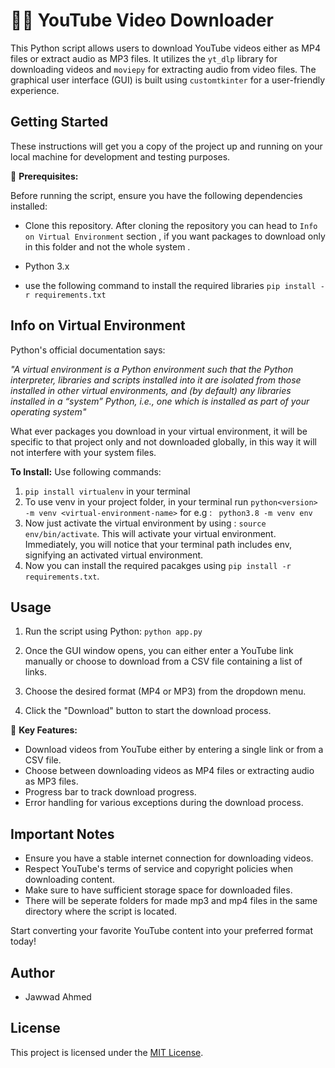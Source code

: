 
# 🎥🎵 YouTube Video Downloader

This Python script allows users to download YouTube videos either as MP4 files or extract audio as MP3 files. It utilizes the `yt_dlp` library for downloading videos and `moviepy` for extracting audio from video files. The graphical user interface (GUI) is built using `customtkinter` for a user-friendly experience.


## Getting Started

These instructions will get you a copy of the project up and running on your local machine for development and testing purposes.


   
🔧 **Prerequisites:**


Before running the script, ensure you have the following dependencies installed:

-  Clone this repository.
After cloning the repository you can head to `Info on Virtual Environment` section , if you want packages to download only in this folder and not the whole system . 

- Python 3.x
- use the following command to install the required libraries
```pip install -r requirements.txt```

## Info on Virtual Environment
Python's official documentation says:

_"A virtual environment is a Python environment such that the Python interpreter, libraries and scripts installed into it are isolated from those installed in other virtual environments, and (by default) any libraries installed in a “system” Python, i.e., one which is installed as part of your operating system"_

What ever packages you download in your virtual environment, it will be specific to that project only and not downloaded globally, in this way  it will not interfere with your system files. 

**To Install:** Use following commands:

1.  `pip install virtualenv` in your terminal
2. To use venv in your project folder, in your terminal run `python<version> -m venv <virtual-environment-name>`
   for e.g : ` python3.8 -m venv env`
3. Now just activate the virtual environment by using : `source env/bin/activate`.
   This will activate your virtual environment. Immediately, you will notice that your terminal path includes env, signifying an activated virtual environment.
4. Now you can install the required pacakges using ```pip install -r requirements.txt```.

   

## Usage

1. Run the script using Python:
``python app.py``

2. Once the GUI window opens, you can either enter a YouTube link manually or choose to download from a CSV file containing a list of links.

3. Choose the desired format (MP4 or MP3) from the dropdown menu.

4. Click the "Download" button to start the download process.

🚀 **Key Features:**

- Download videos from YouTube either by entering a single link or from a CSV file.
- Choose between downloading videos as MP4 files or extracting audio as MP3 files.
- Progress bar to track download progress.
- Error handling for various exceptions during the download process.

## Important Notes

- Ensure you have a stable internet connection for downloading videos.
- Respect YouTube's terms of service and copyright policies when downloading content.
- Make sure to have sufficient storage space for downloaded files.
- There will be seperate folders for made mp3 and mp4 files in the same directory where the script is located.

Start converting your favorite YouTube content into your preferred format today!
## Author

- Jawwad Ahmed

## License

This project is licensed under the [MIT License](https://github.com/JawwadAhmed-lit/Yt-MP3-4-converter?tab=MIT-1-ov-file#readme).

